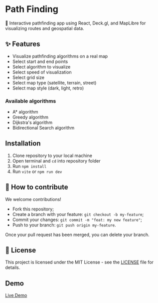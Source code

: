 # Path Finding

🚀 Interactive pathfinding app using React, Deck.gl, and MapLibre for visualizing routes and geospatial data.

## ✨ Features

-   Visualize pathfinding algorithms on a real map
-   Select start and end points
-   Select algorithm to visualize
-   Select speed of visualization
-   Select grid size
-   Select map type (satellite, terrain, street)
-   Select map style (dark, light, retro)

### Available algorithms

-   A\* algorithm
-   Greedy algorithm
-   Dijkstra's algorithm
-   Bidirectional Search algorithm

## Installation

1. Clone repository to your local machine
2. Open terminal and `cd` into repository folder
3. Run `npm install`
4. Run `vite` or `npm run dev`

## 🤝 How to contribute

We welcome contributions!

-   Fork this repository;
-   Create a branch with your feature: `git checkout -b my-feature`;
-   Commit your changes: `git commit -m "feat: my new feature"`;
-   Push to your branch: `git push origin my-feature`.

Once your pull request has been merged, you can delete your branch.

## 📝 License

This project is licensed under the MIT License - see the [LICENSE](LICENSE) file for details.

## Demo

[Live Demo](https://pages.trinhminhtriet.com/path-finding/)
